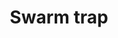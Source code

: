 ---
title: Swarm trap
layout: definition
brief: Wooden box or other device designed to lure and capture swarms.
see_also:
  - title: Honey
    file: honey
---